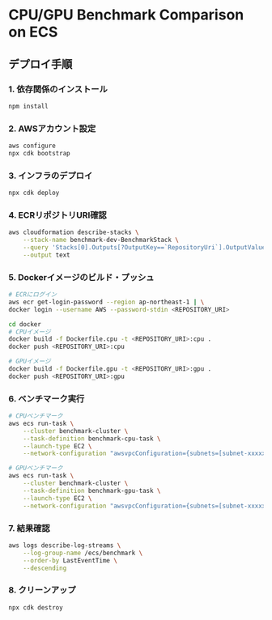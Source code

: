 # CPU/GPU Benchmark Comparison on ECS

## デプロイ手順

### 1. 依存関係のインストール
```bash
npm install
```

### 2. AWSアカウント設定
```bash
aws configure
npx cdk bootstrap
```

### 3. インフラのデプロイ
```bash
npx cdk deploy
```

### 4. ECRリポジトリURI確認
```bash
aws cloudformation describe-stacks \
    --stack-name benchmark-dev-BenchmarkStack \
    --query 'Stacks[0].Outputs[?OutputKey==`RepositoryUri`].OutputValue' \
    --output text
```

### 5. Dockerイメージのビルド・プッシュ
```bash
# ECRにログイン
aws ecr get-login-password --region ap-northeast-1 | \
docker login --username AWS --password-stdin <REPOSITORY_URI>

cd docker
# CPUイメージ
docker build -f Dockerfile.cpu -t <REPOSITORY_URI>:cpu .
docker push <REPOSITORY_URI>:cpu

# GPUイメージ
docker build -f Dockerfile.gpu -t <REPOSITORY_URI>:gpu .
docker push <REPOSITORY_URI>:gpu
```

### 6. ベンチマーク実行
```bash
# CPUベンチマーク
aws ecs run-task \
    --cluster benchmark-cluster \
    --task-definition benchmark-cpu-task \
    --launch-type EC2 \
    --network-configuration "awsvpcConfiguration={subnets=[subnet-xxxxxxx],securityGroups=[sg-xxxxxxx],assignPublicIp=ENABLED}"

# GPUベンチマーク  
aws ecs run-task \
    --cluster benchmark-cluster \
    --task-definition benchmark-gpu-task \
    --launch-type EC2 \
    --network-configuration "awsvpcConfiguration={subnets=[subnet-xxxxxxx],securityGroups=[sg-xxxxxxx],assignPublicIp=ENABLED}"
```

### 7. 結果確認
```bash
aws logs describe-log-streams \
    --log-group-name /ecs/benchmark \
    --order-by LastEventTime \
    --descending
```

### 8. クリーンアップ
```bash
npx cdk destroy
```
